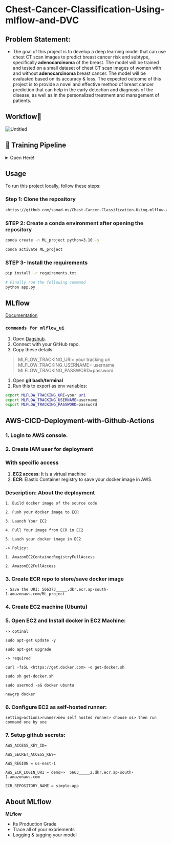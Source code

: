 # **Chest-Cancer-Classification-Using-mlflow-and-DVC**

## **Problem Statement:**

- The goal of this project is to develop a deep learning model that can use chest CT scan images to predict breast cancer risk and subtype, specifically **adenocarcinoma** of the breast. The model will be trained and tested on a small dataset of chest CT scan images of women with and without **adenocarcinoma** breast cancer. The model will be evaluated based on its accuracy & loss. The expected outcome of this project is to provide a novel and effective method of breast cancer prediction that can help in the early detection and diagnosis of the disease, as well as in the personalized treatment and management of patients.

## Workflow🐍

![Untitled](https://github.com/)

## 🚀 Training Pipeline

<details>
<summary>Open Here!</summary>


```mermaid
graph TD;
    A[Start] --> B(Update schema.yaml)
    B --> C(Update params.yaml)
    C --> D(Update the entity)
    D --> E(Update the configuration manager in src config)
    E --> F(Update the components)
    F --> G(Update the pipeline)
    G --> H(Update the main.py)
    H --> I(Update the app.py)
    I --> J[End]

    style A fill:#FF0000,stroke:#FFFFFF
    style B fill:#FF0000,stroke:#FFFFFF
    style C fill:#FF0000,stroke:#FFFFFF
    style D fill:#FF0000,stroke:#FFFFFF
    style E fill:#FF0000,stroke:#FFFFFF
    style F fill:#FF0000,stroke:#FFFFFF
    style G fill:#FF0000,stroke:#FFFFFF
    style H fill:#FF0000,stroke:#FFFFFF
    style I fill:#FF0000,stroke:#FFFFFF
    style J fill:#FF0000,stroke:#FFFFFF,stroke-width:2px

```

</details>

## Usage

To run this project locally, follow these steps:

### Step 1: Clone the repository

```bash
<https://github.com/samad-ms/Chest-Cancer-Classification-Using-mlflow-and-DVC/tree/main>

```

### STEP 2: Create a conda environment after opening the repository

```bash
conda create -n ML_project python=3.10 -y

```

```bash
conda activate ML_project

```

### STEP 3- Install the requirements

```bash
pip install -r requirements.txt

```

```bash
# Finally run the following command
python app.py

```

## MLflow

[Documentation](https://mlflow.org/docs/latest/index.html)

### `commands for mlflow_ui`

1. Open [Dagshub](https://dagshub.com/).
2. Connect with your GitHub repo.
3. Copy these details

> MLFLOW_TRACKING_URI= your tracking uri
MLFLOW_TRACKING_USERNAME= username
MLFLOW_TRACKING_PASSWORD=password
> 
1. Open **git bash/terminal**
2. Run this to export as env variables:

```bash
export MLFLOW_TRACKING_URI=your uri
export MLFLOW_TRACKING_USERNAME=username
export MLFLOW_TRACKING_PASSWORD=password

```

## AWS-CICD-Deployment-with-Github-Actions

### 1. Login to AWS console.

### 2. Create IAM user for deployment

### With specific access

1. **EC2 access**: It is a virtual machine
2. **ECR**: Elastic Container registry to save your docker image in AWS.

### Description: About the deployment

```
1. Build docker image of the source code

2. Push your docker image to ECR

3. Launch Your EC2

4. Pull Your image from ECR in EC2

5. Lauch your docker image in EC2

-> Policy:

1. AmazonEC2ContainerRegistryFullAccess

2. AmazonEC2FullAccess

```

### 3. Create ECR repo to store/save docker image

```
- Save the URI: 566373_____.dkr.ecr.ap-south-1.amazonaws.com/ML_project

```

### 4. Create EC2 machine (Ubuntu)

### 5. Open EC2 and Install docker in EC2 Machine:

```
-> optinal

sudo apt-get update -y

sudo apt-get upgrade

-> required

curl -fsSL <https://get.docker.com> -o get-docker.sh

sudo sh get-docker.sh

sudo usermod -aG docker ubuntu

newgrp docker

```

### 6. Configure EC2 as self-hosted runner:

```
setting>actions>runner>new self hosted runner> choose os> then run command one by one

```

### 7. Setup github secrets:

```
AWS_ACCESS_KEY_ID=

AWS_SECRET_ACCESS_KEY=

AWS_REGION = us-east-1

AWS_ECR_LOGIN_URI = demo>>  5663_____2.dkr.ecr.ap-south-1.amazonaws.com

ECR_REPOSITORY_NAME = simple-app

```

## About MLflow

**MLflow**

- Its Production Grade
- Trace all of your expriements
- Logging & tagging your model
